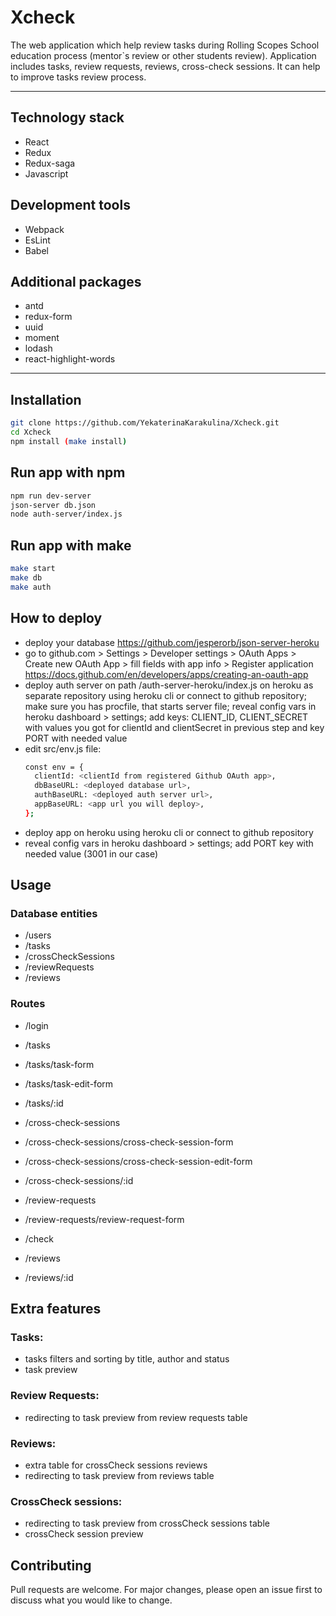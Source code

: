 # Xcheck
The web application which help review tasks during Rolling Scopes School education process (mentor`s review or other students review).
Application includes tasks, review requests, reviews, cross-check sessions.
It can help to improve tasks review process.

---

## Technology stack
 - React
 - Redux
 - Redux-saga
 - Javascript

## Development tools
 - Webpack
 - EsLint
 - Babel

## Additional packages
 - antd
 - redux-form
 - uuid
 - moment
 - lodash
 - react-highlight-words

---

## Installation
```bash
git clone https://github.com/YekaterinaKarakulina/Xcheck.git
cd Xcheck
npm install (make install)
```

## Run app with npm
```bash
npm run dev-server
json-server db.json
node auth-server/index.js 
```

## Run app with make
```bash
make start
make db
make auth
```

## How to deploy 
  - deploy your database https://github.com/jesperorb/json-server-heroku
  - go to github.com > Settings > Developer settings > OAuth Apps > Create new OAuth App > fill fields with app info > Register application https://docs.github.com/en/developers/apps/creating-an-oauth-app
  - deploy auth server on path /auth-server-heroku/index.js on heroku as separate repository using heroku cli or connect to github repository;
  make sure you has procfile, that starts server file;
  reveal config vars in heroku dashboard > settings; add keys: CLIENT_ID, CLIENT_SECRET with values you got for clientId and clientSecret in previous step and key PORT with needed value
  - edit src/env.js file:
    ```bash
    const env = {
      clientId: <clientId from registered Github OAuth app>,
      dbBaseURL: <deployed database url>,
      authBaseURL: <deployed auth server url>,
      appBaseURL: <app url you will deploy>,
    };
    ```
  - deploy app on heroku using heroku cli or connect to github repository
  - reveal config vars in heroku dashboard > settings; add PORT key with needed value (3001 in our case)

## Usage

### Database entities
 - /users
 - /tasks
 - /crossCheckSessions
 - /reviewRequests
 - /reviews

 ### Routes
 - /login

 - /tasks
 - /tasks/task-form
 - /tasks/task-edit-form
 - /tasks/:id

 - /cross-check-sessions
 - /cross-check-sessions/cross-check-session-form
 - /cross-check-sessions/cross-check-session-edit-form
 - /cross-check-sessions/:id

 - /review-requests
 - /review-requests/review-request-form

 - /check

 - /reviews
 - /reviews/:id

## Extra features
 ### Tasks:
 - tasks filters and sorting by title, author and status
 - task preview

  ### Review Requests:
 - redirecting to task preview from review requests table

 ### Reviews:
 - extra table for crossCheck sessions reviews
 - redirecting to task preview from reviews table

 ### CrossCheck sessions:
 - redirecting to task preview from crossCheck sessions table
 - crossCheck session preview


## Contributing
Pull requests are welcome. For major changes, please open an issue first to discuss what you would like to change.
